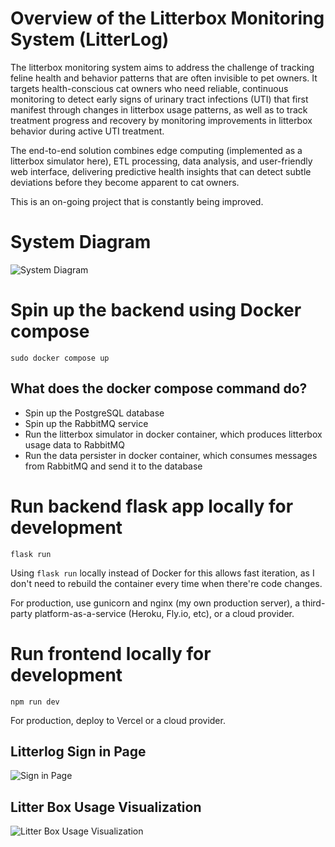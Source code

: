 # Overview of the Litterbox Monitoring System (LitterLog)
The litterbox monitoring system aims to address the challenge of tracking feline health and behavior patterns that are often invisible to pet owners. It targets health-conscious cat owners who need reliable, continuous monitoring to detect early signs of urinary tract infections (UTI) that first manifest through changes in litterbox usage patterns, as well as to track treatment progress and recovery by monitoring improvements in litterbox behavior during active UTI treatment.

The end-to-end solution combines edge computing (implemented as a litterbox simulator here), ETL processing, data analysis, and user-friendly web interface, delivering predictive health insights that can detect subtle deviations before they become apparent to cat owners.

This is an on-going project that is constantly being improved.

# System Diagram
![System Diagram]([https://github.com/MeanderingJing/litterbox_monitoring_system/blob/docker/add-dockerfiles-compose/LitterLog-high-level-diagram.png](https://github.com/MeanderingJing/litterbox_monitoring_system/blob/main/LitterLog-high-level-diagram.png))

# Spin up the backend using Docker compose
`sudo docker compose up`
## What does the docker compose command do?
- Spin up the PostgreSQL database
- Spin up the RabbitMQ service
- Run the litterbox simulator in docker container, which produces litterbox usage data to RabbitMQ
- Run the data persister in docker container, which consumes messages from RabbitMQ and send it to the database

# Run backend flask app locally for development
`flask run`

Using `flask run` locally instead of Docker for this allows fast iteration, as I don't need to rebuild the container every time when there're code changes.

For production, use gunicorn and nginx (my own production server), a third-party platform-as-a-service (Heroku, Fly.io, etc), or a cloud provider.

# Run frontend locally for development
`npm run dev`

For production, deploy to Vercel or a cloud provider.
## Litterlog Sign in Page
![Sign in Page](https://github.com/MeanderingJing/litterbox_monitoring_system/blob/docker/add-dockerfiles-compose/Litterlog_sign_in.png)
## Litter Box Usage Visualization
![Litter Box Usage Visualization](https://github.com/MeanderingJing/litterbox_monitoring_system/blob/docker/add-dockerfiles-compose/litterbox_usage_data_visualization.png)



